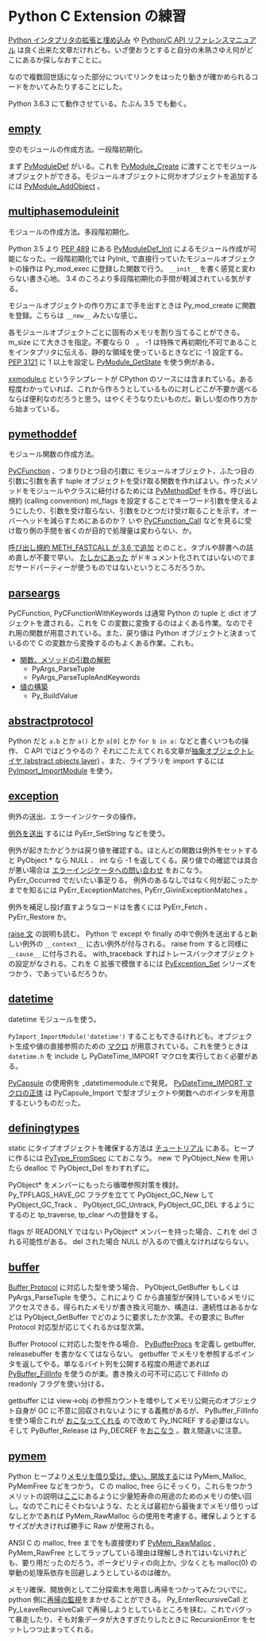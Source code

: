 # Python C Extension の練習
[Python インタプリタの拡張と埋め込み](https://docs.python.jp/3/extending/index.html) や [Python/C API リファレンスマニュアル](https://docs.python.jp/3/c-api/index.html) は良く出来た文章だけれども。いざ使おうとすると自分の未熟さゆえ何がどこにあるか探しなおすことに。

なので複数回世話になった部分についてリンクをはったり動きが確かめられるコードをかいてみたりすることにした。

Python 3.6.3 にて動作させている。たぶん 3.5 でも動く。

## [empty](empty/spam.c)
空のモジュールの作成方法。一段階初期化。

まず [PyModuleDef](https://docs.python.jp/3/c-api/module.html#c.PyModuleDef) がいる。これを [PyModule_Create](https://docs.python.jp/3/c-api/module.html#c.PyModule_Create) に渡すことでモジュールオブジェクトができる。モジュールオブジェクトに何かオブジェクトを追加するには [PyModule_AddObject](https://docs.python.jp/3/c-api/module.html#c.PyModule_AddObject) 。


## [multiphasemoduleinit](multiphasemoduleinit/spam.c)
モジュールの作成方法。多段階初期化。

Python 3.5 より [PEP 489](https://www.python.org/dev/peps/pep-0451/) にある [PyModuleDef_Init](https://docs.python.jp/3/c-api/module.html#c.PyModuleDef_Init) によるモジュール作成が可能になった。一段階初期化では PyInit_ で直接行っていたモジュールオブジェクトの操作は Py_mod_exec に登録した関数で行う。 `__init__` を書く感覚と変わらない書き心地。  3.4 のころより多段階初期化の手間が軽減されている気がする。

モジュールオブジェクトの作り方にまで手を出すときは Py_mod_create に関数を登録。こちらは `__new__` みたいな感じ。

各モジュールオブジェクトごとに固有のメモリを割り当てることができる。 m_size にて大きさを指定。不要なら 0　。 -1 は特殊で再初期化不可であることをインタプリタに伝える、静的な領域を使っているときなどに -1 設定する。 [PEP 3121](https://www.python.org/dev/peps/pep-3121/) に 1 以上を設定し [PyModule_GetState](https://docs.python.jp/3/c-api/module.html#c.PyModule_GetState) を使う例がある。

[xxmodule.c](https://github.com/python/cpython/blob/v3.6.3/Modules/xxmodule.c) というテンプレートが CPython のソースには含まれている。ある程度わかっていれば、これから作ろうとしているものに対しどこが不要か選べるならば便利なのだろうと思う。はやくそうなりたいものだ。新しい型の作り方から始まっている。

## [pymethoddef](pymethoddef/spam.c)
モジュール関数の作成方法。

[PyCFunction](https://docs.python.jp/3/c-api/structures.html?highlight=pycfunction#c.PyCFunction) 、つまりひとつ目の引数に モジュールオブジェクト、ふたつ目の引数に引数を表す tuple オブジェクトを受け取る関数を作ればよい。作ったメソッドをモジュールやクラスに紐付けるためには [PyMethodDef](https://docs.python.jp/3/c-api/structures.html#c.PyMethodDef) を作る。呼び出し規約 (calling convention) ml_flags を設定することでキーワード引数を使えるようにしたり、引数を受け取らない、引数をひとつだけ受け取ることを示す。オーバーヘッドを減らすためにあるのか？ いや [PyCFunction_Call](https://github.com/python/cpython/blob/v3.6.3/Objects/methodobject.c#L81) などを見るに受け取り側の手間を省くのが目的で処理量は変わらない、か。

[呼び出し規約 METH_FASTCALL が 3.6 で追加](http://dsas.blog.klab.org/archives/2017-01/python-dev-201701.html) とのこと。タプルや辞書への詰め直しが不要で早い。 [たしかにあった](https://github.com/python/cpython/blob/v3.6.3/Include/methodobject.h#L89) がドキュメント化されてはいないのでまだサードパーティーが使うものではないというところだろうか。

## [parseargs](parseargs/spam.c)
PyCFunction, PyCFunctionWithKeywords は通常 Python の tuple と dict オブジェクトを渡される。これを C の変数に変換するのはよくある作業。なのでそれ用の関数が用意されている。また、戻り値は Python オブジェクトと決まっているので C の変数から変換するのもよくある作業。これも。

* [関数、メソッドの引数の解釈](https://docs.python.jp/3/c-api/arg.html#parsing-arguments)
  * PyArgs_ParseTuple
  * PyArgs_ParseTupleAndKeywords
* [値の構築](https://docs.python.jp/3/c-api/arg.html#building-values)
  * Py_BuildValue

## [abstractprotocol](abstractprotocol/spam.c)
Python だと `a.b` とか `a()` とか `a[0]` とか `for b in a:` などと書くいつもの操作、 C API ではどうやるの？ それにこたえてくれる文章が[抽象オブジェクトレイヤ (abstract objects layer)](https://docs.python.jp/3/c-api/abstract.html) 。また、ライブラリを import するには [PyImport_ImportModule](https://docs.python.jp/3/c-api/import.html#c.PyImport_ImportModule) を使う。

## [exception](exception/spam.c)
例外の送出、エラーインジケータの操作。

[例外を送出](https://docs.python.jp/3/c-api/exceptions.html#raising-exceptions) するには PyErr_SetString などを使う。

例外が起きたかどうかは戻り値を確認する。ほとんどの関数は例外をセットすると PyObject \* なら NULL 、 int なら -1 を返してくる。戻り値での確認では具合が悪い場合は [エラーインジケータへの問い合わせ](https://docs.python.jp/3/c-api/exceptions.html#querying-the-error-indicator) をおこなう。 PyErr_Occurred でだいたい事足りる。 例外のあるなしではなく何が起こったかまでを知るには PyErr_ExceptionMatches, PyErr_GivinExceptionMatches 。

例外を補足し投げ直すようなコードはを書くには PyErr_Fetch 、 PyErr_Restore か。

[raise 文](https://docs.python.jp/3/reference/simple_stmts.html#the-raise-statement) の説明も読む。 Python で except や finally の中で例外を送出すると新しい例外の `__context__` に古い例外が付与される。 raise from すると同様に `__cause__` に付与される。 with_traceback すればトレースバックオブジェクトの設定がなされる。これを C 拡張で模倣するには [PyException_Set](https://docs.python.jp/3/c-api/exceptions.html#exception-objects) シリーズをつかう、であっているだろうか。

## [datetime](datetime/spam.c)
datetime モジュールを使う。

`PyImport_ImportModule('datetime')` することもできるけれども。オブジェクト生成や値の直接参照のための [マクロ](https://docs.python.jp/3/c-api/datetime.html) が用意されている。これを使うときは `datetime.h` を include し PyDateTime_IMPORT マクロを実行しておく必要がある。

[PyCapsule](https://docs.python.jp/3/c-api/capsule.html) の使用例を _datetimemodule.cで発見。 [PyDateTime_IMPORT マクロの正体](https://github.com/python/cpython/blob/v3.6.3/Modules/_datetimemodule.c#L5806) は PyCapsule_Import で型オブジェクトや関数へのポインタを用意するというものだった。

## [definingtypes](definingtypes/spam.c)
static にタイプオブジェクトを確保する方法は [チュートリアル](https://docs.python.jp/3/extending/newtypes.html) にある。ヒープに作るには [PyType_FromSpec](https://docs.python.jp/3/c-api/type.html#c.PyType_FromSpec) にておこなう。 new で PyObject_New を用いたら dealloc で PyObject_Del をわすれずに。

PyObject* をメンバーにもったら循環参照対策を検討。 Py_TPFLAGS_HAVE_GC フラグを立てて PyObject_GC_New して PyObject_GC_Track 、 PyObject_GC_Untrack, PyObject_GC_DEL するようにするのと tp_traverse, tp_clear への登録をする。

flags が READONLY ではない PyObject* メンバーを持った場合、これを del される可能性がある。 del された場合 NULL が入るので備えなければならない。

## [buffer](buffer/spam.c)
[Buffer Protocol](https://docs.python.jp/3/c-api/buffer.html) に対応した型を使う場合、 PyObject_GetBuffer もしくは PyArgs_ParseTuple を使う。これにより C から直接型が保持しているメモリにアクセスできる。得られたメモリが書き換え可能か、構造は、連続性はあるかなどは PyObject_GetBuffer でどのように要求したか次第。その要求に Buffer Protocol 対応型が応じてくれるかは型次第。

Buffer Protocol に対応した型を作る場合、 [PyBufferProcs](https://docs.python.jp/3/c-api/typeobj.html#buffer-object-structures) を定義し getbuffer, releasebuffer を書かなくてはならない。 getbuffer でメモリを参照するポインタを返してやる。単なるバイト列を公開する程度の用途であれば [PyBuffer_FillInfo](https://docs.python.jp/3/c-api/buffer.html#c.Py_buffer) を使うのが楽。書き換えの可不可に応じて FillInfo の readonly フラグを使い分ける。

getbuffer には view-\>obj の参照カウントを増やしてメモリ公開元のオブジェクト自身が GC に不意に回収されないようにする義務があるが、 PyBuffer_FillInfo を使う場合これが [おこなってくれる](https://github.com/python/cpython/blob/v3.6.3/Objects/abstract.c#L636) ので改めて Py_INCREF する必要はない。そして PyBuffer_Release は Py_DECREF を[おこなう](https://github.com/python/cpython/blob/v3.6.3/Objects/abstract.c#L667) 。数え間違いに注意。

## [pymem](pymem/spam.c)
Python ヒープより[メモリを借り受け、使い、開放する](https://docs.python.jp/3/c-api/memory.html#memory-interface)には PyMem_Malloc, PyMemFree などをつかう。 C の malloc, free らにそっくり。これらをつかうメリットの説明は[ここ](https://docs.python.jp/3/c-api/memory.html#memory-interface)にあるように少量短寿命の用途のためのメモリの使い回し。なのでこれにそぐわないような、たとえば最初から最後までメモリ借りっぱなしとかであれば PyMem_RawMalloc らの使用を考慮する。確保しようとするサイズが大きければ勝手に Raw が使用される。

ANSI C の malloc, free までをも直接使わず [PyMem_RawMalloc](https://github.com/python/cpython/blob/v3.6.3/Objects/obmalloc.c#L65) , PyMem_RawFree としてラップしている理由は理解しきれてはいないけれども、要り用だったのだろう。ポータビリティの向上か。少なくとも malloc(0) の挙動の処理系依存を回避しようとしているのは確か。

メモリ確保、開放例として二分探索木を用意し再帰をつかってみたついでに。 python 側に[再帰の監視](https://docs.python.jp/3/c-api/exceptions.html#recursion-control)をまかせることができる。 Py_EnterRecursiveCall と Py_LeaveRecursiveCall で再帰しようとしているところを挟む。これでバグって暴走したり、そも対象データが大きすぎたりしたときに RecursionError をセットしつつ止まってくれる。
